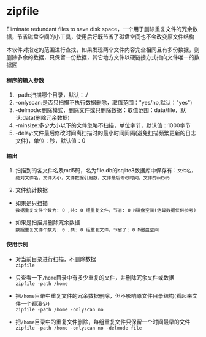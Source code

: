 # zipfile
Eliminate redundant files to save disk space，一个用于删除重复文件的冗余数据，节省磁盘空间的小工具，使用后好既节省了磁盘空间也不会改变原文件结构

本软件对指定的范围进行查找，如果发现两个文件内容完全相同且有多份数据，则删除多余的数据，只保留一份数据，其它地方文件以硬链接方式指向文件唯一的数据区

#### 程序的输入参数
1. -path:扫描哪个目录，默认：./
2. -onlyscan:是否只扫描不执行数据删除，取值范围："yes/no,默认："yes")
3. -delmode:删除模式，删除文件或只删除数据：取值范围：data/file，默认:data(删除冗余数据)
4. -minsize:多少大小以下的文件忽略不扫描，单位字节，默认值：1000字节
5. -delay:文件最后修改时间离扫描时的最小时间间隔(避免扫描频繁更新的日志文件)，单位：秒，默认值：0

#### 输出
1. 扫描到的各文件名及md5码，名为file.db的sqlite3数据库中保存有：`文件名，绝对文件名，文件大小，文件数据引用数，文件最后修改时间，文件的md5码`

2. 文件统计数据  
+ 如果是只扫描  
`数据重复文件个数为: 0 ,共: 0 组重复文件，节省: 0 M磁盘空间(估算数据仅供参考)`  

+ 如果是扫描并删除冗余数据  
`数据重复文件个数为: 0 ,共: 0 组重复文件，节省了: 0 M磁盘空间`

#### 使用示例
+ 对当前目录进行扫描，不删除数据  
` zipfile `

+ 只查看一下`/home`目录中有多少重复的文件，并删除冗余文件或数据  
`zipfile -path /home`

+ 把`/home`目录中重复文件的冗余数据删除，但不影响原文件目录结构(看起来文件一个都没少)  
`zipfile -path /home -onlyscan no`

+ 把`/home`目录中的重复文件删除，每组重复文件只保留一个时间最早的文件    
`zipfile -path /home -onlyscan no -delmode file`
